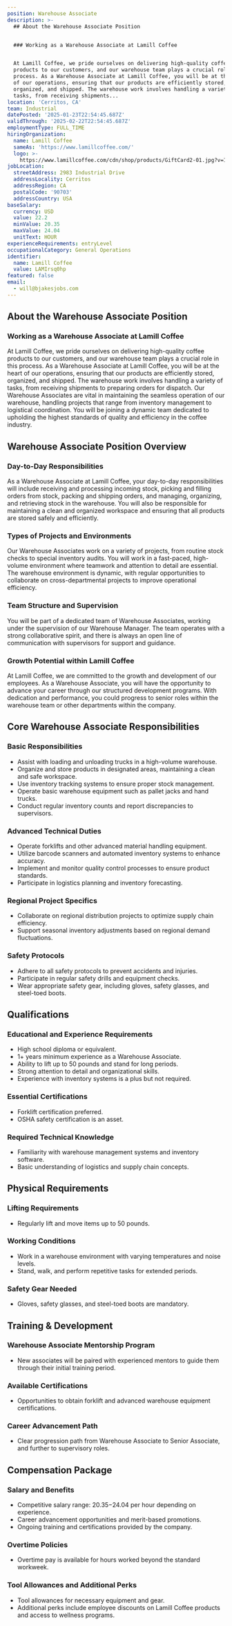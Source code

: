 ```yaml
---
position: Warehouse Associate
description: >-
  ## About the Warehouse Associate Position


  ### Working as a Warehouse Associate at Lamill Coffee


  At Lamill Coffee, we pride ourselves on delivering high-quality coffee
  products to our customers, and our warehouse team plays a crucial role in this
  process. As a Warehouse Associate at Lamill Coffee, you will be at the heart
  of our operations, ensuring that our products are efficiently stored,
  organized, and shipped. The warehouse work involves handling a variety of
  tasks, from receiving shipments...
location: 'Cerritos, CA'
team: Industrial
datePosted: '2025-01-23T22:54:45.687Z'
validThrough: '2025-02-22T22:54:45.687Z'
employmentType: FULL_TIME
hiringOrganization:
  name: Lamill Coffee
  sameAs: 'https://www.lamillcoffee.com/'
  logo: >-
    https://www.lamillcoffee.com/cdn/shop/products/GiftCard2-01.jpg?v=1629826157&width=2048
jobLocation:
  streetAddress: 2983 Industrial Drive
  addressLocality: Cerritos
  addressRegion: CA
  postalCode: '90703'
  addressCountry: USA
baseSalary:
  currency: USD
  value: 22.2
  minValue: 20.35
  maxValue: 24.04
  unitText: HOUR
experienceRequirements: entryLevel
occupationalCategory: General Operations
identifier:
  name: Lamill Coffee
  value: LAMIrsq0hp
featured: false
email:
  - will@bjakesjobs.com
---
```




## About the Warehouse Associate Position

### Working as a Warehouse Associate at Lamill Coffee

At Lamill Coffee, we pride ourselves on delivering high-quality coffee products to our customers, and our warehouse team plays a crucial role in this process. As a Warehouse Associate at Lamill Coffee, you will be at the heart of our operations, ensuring that our products are efficiently stored, organized, and shipped. The warehouse work involves handling a variety of tasks, from receiving shipments to preparing orders for dispatch. Our Warehouse Associates are vital in maintaining the seamless operation of our warehouse, handling projects that range from inventory management to logistical coordination. You will be joining a dynamic team dedicated to upholding the highest standards of quality and efficiency in the coffee industry.

## Warehouse Associate Position Overview

### Day-to-Day Responsibilities

As a Warehouse Associate at Lamill Coffee, your day-to-day responsibilities will include receiving and processing incoming stock, picking and filling orders from stock, packing and shipping orders, and managing, organizing, and retrieving stock in the warehouse. You will also be responsible for maintaining a clean and organized workspace and ensuring that all products are stored safely and efficiently.

### Types of Projects and Environments

Our Warehouse Associates work on a variety of projects, from routine stock checks to special inventory audits. You will work in a fast-paced, high-volume environment where teamwork and attention to detail are essential. The warehouse environment is dynamic, with regular opportunities to collaborate on cross-departmental projects to improve operational efficiency.

### Team Structure and Supervision

You will be part of a dedicated team of Warehouse Associates, working under the supervision of our Warehouse Manager. The team operates with a strong collaborative spirit, and there is always an open line of communication with supervisors for support and guidance.

### Growth Potential within Lamill Coffee

At Lamill Coffee, we are committed to the growth and development of our employees. As a Warehouse Associate, you will have the opportunity to advance your career through our structured development programs. With dedication and performance, you could progress to senior roles within the warehouse team or other departments within the company.

## Core Warehouse Associate Responsibilities

### Basic Responsibilities

- Assist with loading and unloading trucks in a high-volume warehouse.
- Organize and store products in designated areas, maintaining a clean and safe workspace.
- Use inventory tracking systems to ensure proper stock management.
- Operate basic warehouse equipment such as pallet jacks and hand trucks.
- Conduct regular inventory counts and report discrepancies to supervisors.

### Advanced Technical Duties

- Operate forklifts and other advanced material handling equipment.
- Utilize barcode scanners and automated inventory systems to enhance accuracy.
- Implement and monitor quality control processes to ensure product standards.
- Participate in logistics planning and inventory forecasting.

### Regional Project Specifics

- Collaborate on regional distribution projects to optimize supply chain efficiency.
- Support seasonal inventory adjustments based on regional demand fluctuations.

### Safety Protocols

- Adhere to all safety protocols to prevent accidents and injuries.
- Participate in regular safety drills and equipment checks.
- Wear appropriate safety gear, including gloves, safety glasses, and steel-toed boots.

## Qualifications

### Educational and Experience Requirements

- High school diploma or equivalent.
- 1+ years minimum experience as a Warehouse Associate.
- Ability to lift up to 50 pounds and stand for long periods.
- Strong attention to detail and organizational skills.
- Experience with inventory systems is a plus but not required.

### Essential Certifications

- Forklift certification preferred.
- OSHA safety certification is an asset.

### Required Technical Knowledge

- Familiarity with warehouse management systems and inventory software.
- Basic understanding of logistics and supply chain concepts.

## Physical Requirements

### Lifting Requirements

- Regularly lift and move items up to 50 pounds.

### Working Conditions

- Work in a warehouse environment with varying temperatures and noise levels.
- Stand, walk, and perform repetitive tasks for extended periods.

### Safety Gear Needed

- Gloves, safety glasses, and steel-toed boots are mandatory.

## Training & Development

### Warehouse Associate Mentorship Program

- New associates will be paired with experienced mentors to guide them through their initial training period.

### Available Certifications

- Opportunities to obtain forklift and advanced warehouse equipment certifications.

### Career Advancement Path

- Clear progression path from Warehouse Associate to Senior Associate, and further to supervisory roles.

## Compensation Package

### Salary and Benefits

- Competitive salary range: $20.35-$24.04 per hour depending on experience.
- Career advancement opportunities and merit-based promotions.
- Ongoing training and certifications provided by the company.

### Overtime Policies

- Overtime pay is available for hours worked beyond the standard workweek.

### Tool Allowances and Additional Perks

- Tool allowances for necessary equipment and gear.
- Additional perks include employee discounts on Lamill Coffee products and access to wellness programs.